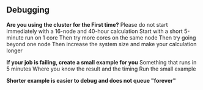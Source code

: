 ## Debugging
**Are you using the cluster for the First time?**
Please do not start immediately with a 16-node and 40-hour calculation
Start with a short 5-minute run on 1 core
Then try more cores on the same node
Then try going beyond one node
Then increase the system size and make your calculation longer

**If your job is failing, create a small example for you**
Something that runs in 5 minutes
Where you know the result and the timing
Run the small example

**Shorter example is easier to debug and does not queue "forever"**
